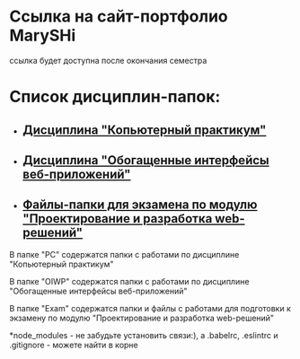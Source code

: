 # Ссылка на сайт-портфолио MarySHi
ссылка будет доступна после окончания семестра

# Список дисциплин-папок:
* ## [Дисциплина "Копьютерный практикум"](PC)
  
* ## [Дисциплина "Обогащенные интерфейсы веб-приложений"](OIWP)
  
* ## [Файлы-папки для экзамена по модулю "Проектирование и разработка web-решений"](Exam)




В папке "PC" содержатся папки с работами по дисциплине "Копьютерный практикум"

В папке "OIWP" содержатся папки с работами по дисциплине "Обогащенные интерфейсы веб-приложений"

В папке "Exam" содержатся папки и файлы с работами для подготовки к экзамену по модулю "Проектирование и разработка web-решений"


*node_modules - не забудьте установить связи:), а .babelrc, .eslintrc и .gitignore - можете найти в корне
